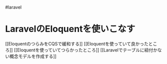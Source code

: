 #laravel
# LaravelのEloquentを使いこなす

[[EloquentのつらみをCQSで緩和する]]
[[Eloquentを使っていて良かったところ]]
[[Eloquentを使っていてつらかったところ]]
[[Laravelでテーブルに紐付かない概念モデルを作成する]]